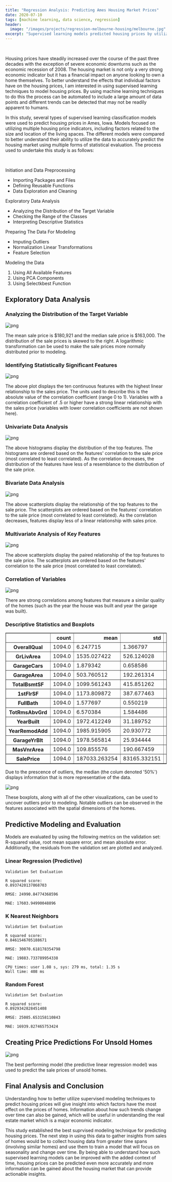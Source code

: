 ```yaml
---
title: "Regression Analysis: Predicting Ames Housing Market Prices"
date: 2020-07-10
tags: [machine learning, data science, regression]
header:
  image: "/images/projects/regression-melbourne-housing/melbourne.jpg"
excerpt: "Supervised learning models predicted housing prices by utilizing multiple housing price indicators."
---
```


<br>

Housing prices have steadily increased over the course of the past three decades with the exception of severe economic downturns such as the economic recession of 2008.
The housing market is not only a very strong economic indicator but it has a financial impact on anyone looking to own a home themselves.
To better understand the effects that individual factors have on the housing prices, I am interested in using supervised learning techniques to model housing prices.
By using machine learning techniques to do this the process can be automated to include a large amount of data points and different trends can be detected that may not be readily apparent to humans.


In this study, several types of supervised learning classification models were used to predict housing prices in Ames, Iowa. Models focused on utilizing multiple housing price indicators, including factors related to the size and location of the living spaces. The different models were compared to better understand their ability to utilize the data to accurately predict the housing market using multiple forms of statistical evaluation. The process used to undertake this study is as follows:

<br>

Initiation and Data Preprocessing
* Importing Packages and Files
* Defining Reusable Functions
* Data Exploration and Cleaning

Exploratory Data Analysis
* Analyzing the Distribution of the Target Variable
* Checking the Range of the Classes
* Interpreting Descriptive Statistics

Preparing The Data For Modeling
* Imputing Outliers
* Normalization Linear Transformations
* Feature Selection

Modeling the Data
1. Using All Available Features
2. Using PCA Components
3. Using Selectkbest Function


## Exploratory Data Analysis

### Analyzing the Distribution of the Target Variable


![png](https://raw.githubusercontent.com/donmacfoy/donmacfoy.github.io/master/images/projects/ames-house-price-predictions/output_17_0.png)


The mean sale price is \$180,921 and the median sale price is \$163,000. The distribution of the sale prices is skewed to the right. A logarithmic transformation can be used to make the sale prices more normally distributed prior to modeling.

### Identifying Statistically Significant Features




![png](https://raw.githubusercontent.com/donmacfoy/donmacfoy.github.io/master/images/projects/ames-house-price-predictions/output_20_1.png)


The above plot displays the ten continuous features with the highest linear relationship to the sales price. The units used to describe this is the absolute value of the correlation coefficient (range 0 to 1). Variables with a correlation coefficient of .5 or higher have a strong linear relationship with the sales price (variables with lower correlation coefficients are not shown here).

### Univariate Data Analysis


![png](https://raw.githubusercontent.com/donmacfoy/donmacfoy.github.io/master/images/projects/ames-house-price-predictions/output_23_0.png)


The above histograms display the distribution of the top features. The histograms are ordered based on the features' correlation to the sale price (most correlated to least correlated). As the correlation decreases, the distribution of the features have less of a resemblance to the distribution of the sale price.

### Bivariate Data Analysis


![png](https://raw.githubusercontent.com/donmacfoy/donmacfoy.github.io/master/images/projects/ames-house-price-predictions/output_26_0.png)


The above scatterplots display the relationship of the top features to the sale price. The scatterplots are ordered based on the features' correlation to the sale price (most correlated to least correlated). As the correlation decreases, features display less of a linear relationship with sales price.


### Multivariate Analysis of Key Features


![png](https://raw.githubusercontent.com/donmacfoy/donmacfoy.github.io/master/images/projects/ames-house-price-predictions/output_31_0.png)


The above scatterplots display the paired relationship of the top features to the sale price. The scatterplots are ordered based on the features' correlation to the sale price (most correlated to least correlated).




### Correlation of Variables


![png](https://raw.githubusercontent.com/donmacfoy/donmacfoy.github.io/master/images/projects/ames-house-price-predictions/output_36_0.png)


There are strong correlations among features that measure a similar quality of the homes (such as the year the house was built and year the garage was built).

### Descriptive Statistics and Boxplots



<div>
<style scoped>
    .dataframe tbody tr th:only-of-type {
        vertical-align: middle;
    }

    .dataframe tbody tr th {
        vertical-align: top;
    }

    .dataframe thead th {
        text-align: right;
    }
</style>
<table border="1" class="dataframe">
  <thead>
    <tr style="text-align: right;">
      <th></th>
      <th>count</th>
      <th>mean</th>
      <th>std</th>
      <th>min</th>
      <th>25%</th>
      <th>50%</th>
      <th>75%</th>
      <th>max</th>
    </tr>
  </thead>
  <tbody>
    <tr>
      <th>OverallQual</th>
      <td>1094.0</td>
      <td>6.247715</td>
      <td>1.366797</td>
      <td>2.0</td>
      <td>5.0</td>
      <td>6.0</td>
      <td>7.00</td>
      <td>10.0</td>
    </tr>
    <tr>
      <th>GrLivArea</th>
      <td>1094.0</td>
      <td>1535.027422</td>
      <td>526.124028</td>
      <td>438.0</td>
      <td>1164.0</td>
      <td>1480.0</td>
      <td>1779.00</td>
      <td>5642.0</td>
    </tr>
    <tr>
      <th>GarageCars</th>
      <td>1094.0</td>
      <td>1.879342</td>
      <td>0.658586</td>
      <td>1.0</td>
      <td>1.0</td>
      <td>2.0</td>
      <td>2.00</td>
      <td>4.0</td>
    </tr>
    <tr>
      <th>GarageArea</th>
      <td>1094.0</td>
      <td>503.760512</td>
      <td>192.261314</td>
      <td>160.0</td>
      <td>360.0</td>
      <td>484.0</td>
      <td>602.50</td>
      <td>1418.0</td>
    </tr>
    <tr>
      <th>TotalBsmtSF</th>
      <td>1094.0</td>
      <td>1099.561243</td>
      <td>415.851262</td>
      <td>105.0</td>
      <td>816.0</td>
      <td>1023.0</td>
      <td>1345.50</td>
      <td>6110.0</td>
    </tr>
    <tr>
      <th>1stFlrSF</th>
      <td>1094.0</td>
      <td>1173.809872</td>
      <td>387.677463</td>
      <td>438.0</td>
      <td>894.0</td>
      <td>1097.0</td>
      <td>1413.50</td>
      <td>4692.0</td>
    </tr>
    <tr>
      <th>FullBath</th>
      <td>1094.0</td>
      <td>1.577697</td>
      <td>0.550219</td>
      <td>0.0</td>
      <td>1.0</td>
      <td>2.0</td>
      <td>2.00</td>
      <td>3.0</td>
    </tr>
    <tr>
      <th>TotRmsAbvGrd</th>
      <td>1094.0</td>
      <td>6.570384</td>
      <td>1.584486</td>
      <td>3.0</td>
      <td>5.0</td>
      <td>6.0</td>
      <td>7.00</td>
      <td>12.0</td>
    </tr>
    <tr>
      <th>YearBuilt</th>
      <td>1094.0</td>
      <td>1972.412249</td>
      <td>31.189752</td>
      <td>1880.0</td>
      <td>1953.0</td>
      <td>1975.0</td>
      <td>2003.00</td>
      <td>2010.0</td>
    </tr>
    <tr>
      <th>YearRemodAdd</th>
      <td>1094.0</td>
      <td>1985.915905</td>
      <td>20.930772</td>
      <td>1950.0</td>
      <td>1967.0</td>
      <td>1995.0</td>
      <td>2005.00</td>
      <td>2010.0</td>
    </tr>
    <tr>
      <th>GarageYrBlt</th>
      <td>1094.0</td>
      <td>1978.565814</td>
      <td>25.934444</td>
      <td>1900.0</td>
      <td>1960.0</td>
      <td>1982.0</td>
      <td>2003.00</td>
      <td>2010.0</td>
    </tr>
    <tr>
      <th>MasVnrArea</th>
      <td>1094.0</td>
      <td>109.855576</td>
      <td>190.667459</td>
      <td>0.0</td>
      <td>0.0</td>
      <td>0.0</td>
      <td>171.75</td>
      <td>1600.0</td>
    </tr>
    <tr>
      <th>SalePrice</th>
      <td>1094.0</td>
      <td>187033.263254</td>
      <td>83165.332151</td>
      <td>35311.0</td>
      <td>132500.0</td>
      <td>165750.0</td>
      <td>221000.00</td>
      <td>755000.0</td>
    </tr>
  </tbody>
</table>
</div>


Due to the prescence of outliers, the median (the colum denoted '50%') displays information that is more representative of the data.




![png](output_41_0.png)


These boxplots, along with all of the other visualizations, can be used to uncover outliers prior to modeling. Notable outliers can be observed in the features associated with the spatial dimensions of the homes.

## Predictive Modeling and Evaluation

Models are evaluated by using the following metrics on the validation set: R-squared value, root mean square error, and mean absolute error. Additionally, the residuals from the validation set are plotted and analyzed.


### Linear Regression (Predictive)



    Validation Set Evaluation

    R squared score:
    0.8937420137868703

    RMSE: 24990.84774368596

    MAE: 17603.94990048896




### K Nearest Neighbors



    Validation Set Evaluation

    R squared score:
    0.8461546705188671

    RMSE: 30070.618178354798

    MAE: 19883.733789954338

    CPU times: user 1.08 s, sys: 279 ms, total: 1.35 s
    Wall time: 408 ms




### Random Forest



    Validation Set Evaluation

    R squared score:
    0.8929342828451408

    RMSE: 25085.653158110843

    MAE: 16939.827465753424




## Creating Price Predictions For Unsold Homes


![png](https://raw.githubusercontent.com/donmacfoy/donmacfoy.github.io/master/images/projects/ames-house-price-predictions/output_69_0.png)


The best performing model (the predictive linear regression model) was used to predict the sale prices of unsold homes.

## Final Analysis and Conclusion

Understanding how to better utilize supervised modeling techniques to predict housing prices will give insight into which factors have the most effect on the prices of homes. Information about how such trends change over time can also be gained, which will be useful in understanding the real estate market which is a major economic indicator.

This study established the best suprvised modeling technique for predicting housing prices. The next step in using this data to gather insights from sales of homes would be to collect housing data from greater time spans (involving similar homes) and use them to train a model that will focus on seasonality and change over time. By being able to understand how such supervised learning models can be improved with the added context of time, housing prices can be predicted even more accurately and more information can be gained about the housing market that can provide actionable insights.
